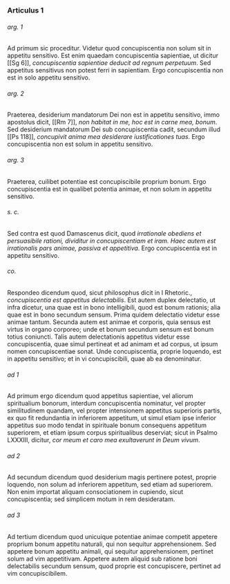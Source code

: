 ### Articulus 1

###### arg. 1
Ad primum sic proceditur. Videtur quod concupiscentia non solum sit in appetitu sensitivo. Est enim quaedam concupiscentia sapientiae, ut dicitur [[Sg 6]], *concupiscentia sapientiae deducit ad regnum perpetuum*. Sed appetitus sensitivus non potest ferri in sapientiam. Ergo concupiscentia non est in solo appetitu sensitivo.

###### arg. 2
Praeterea, desiderium mandatorum Dei non est in appetitu sensitivo, immo apostolus dicit, [[Rm 7]], *non habitat in me, hoc est in carne mea, bonum*. Sed desiderium mandatorum Dei sub concupiscentia cadit, secundum illud [[Ps 118]], *concupivit anima mea desiderare iustificationes tuas*. Ergo concupiscentia non est solum in appetitu sensitivo.

###### arg. 3
Praeterea, cuilibet potentiae est concupiscibile proprium bonum. Ergo concupiscentia est in qualibet potentia animae, et non solum in appetitu sensitivo.

###### s. c.
Sed contra est quod Damascenus dicit, quod *irrationale obediens et persuasibile rationi, dividitur in concupiscentiam et iram. Haec autem est irrationalis pars animae, passiva et appetitiva*. Ergo concupiscentia est in appetitu sensitivo.

###### co.
Respondeo dicendum quod, sicut philosophus dicit in I Rhetoric., *concupiscentia est appetitus delectabilis*. Est autem duplex delectatio, ut infra dicetur, una quae est in bono intelligibili, quod est bonum rationis; alia quae est in bono secundum sensum. Prima quidem delectatio videtur esse animae tantum. Secunda autem est animae et corporis, quia sensus est virtus in organo corporeo; unde et bonum secundum sensum est bonum totius coniuncti. Talis autem delectationis appetitus videtur esse concupiscentia, quae simul pertineat et ad animam et ad corpus, ut ipsum nomen concupiscentiae sonat. Unde concupiscentia, proprie loquendo, est in appetitu sensitivo; et in vi concupiscibili, quae ab ea denominatur.

###### ad 1
Ad primum ergo dicendum quod appetitus sapientiae, vel aliorum spiritualium bonorum, interdum concupiscentia nominatur, vel propter similitudinem quandam, vel propter intensionem appetitus superioris partis, ex quo fit redundantia in inferiorem appetitum, ut simul etiam ipse inferior appetitus suo modo tendat in spirituale bonum consequens appetitum superiorem, et etiam ipsum corpus spiritualibus deserviat; sicut in Psalmo LXXXIII, dicitur, *cor meum et caro mea exultaverunt in Deum vivum*.

###### ad 2
Ad secundum dicendum quod desiderium magis pertinere potest, proprie loquendo, non solum ad inferiorem appetitum, sed etiam ad superiorem. Non enim importat aliquam consociationem in cupiendo, sicut concupiscentia; sed simplicem motum in rem desideratam.

###### ad 3
Ad tertium dicendum quod unicuique potentiae animae competit appetere proprium bonum appetitu naturali, qui non sequitur apprehensionem. Sed appetere bonum appetitu animali, qui sequitur apprehensionem, pertinet solum ad vim appetitivam. Appetere autem aliquid sub ratione boni delectabilis secundum sensum, quod proprie est concupiscere, pertinet ad vim concupiscibilem.

